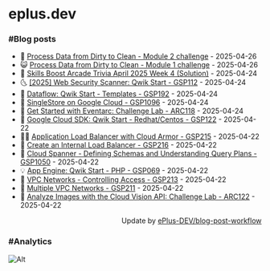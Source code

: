 # eplus.dev

### #Blog posts

<!-- BLOG-POST-LIST:START -->
 - 🧰 [Process Data from Dirty to Clean - Module 2 challenge](https://eplus.dev/process-data-from-dirty-to-clean-module-2-challenge) - 2025-04-26
 - 😺 [Process Data from Dirty to Clean - Module 1 challenge](https://eplus.dev/process-data-from-dirty-to-clean-module-1-challenge) - 2025-04-26
 - 🗽 [Skills Boost Arcade Trivia April 2025 Week 4 &lpar;Solution&rpar;](https://eplus.dev/skills-boost-arcade-trivia-april-2025-week-4-solution) - 2025-04-24
 - 🌜 [[2025] Web Security Scanner: Qwik Start - GSP112](https://eplus.dev/2025-web-security-scanner-qwik-start-gsp112) - 2025-04-24
 - 📝 [Dataflow: Qwik Start - Templates - GSP192](https://eplus.dev/dataflow-qwik-start-templates-gsp192) - 2025-04-24
 - 🚀 [SingleStore on Google Cloud - GSP1096](https://eplus.dev/singlestore-on-google-cloud-gsp1096) - 2025-04-24
 - 💼 [Get Started with Eventarc: Challenge Lab - ARC118](https://eplus.dev/get-started-with-eventarc-challenge-lab-arc118) - 2025-04-24
 - 🦣 [Google Cloud SDK: Qwik Start - Redhat/Centos - GSP122](https://eplus.dev/google-cloud-sdk-qwik-start-redhatcentos-gsp122) - 2025-04-22
 - 👨‍🏫 [Application Load Balancer with Cloud Armor - GSP215](https://eplus.dev/application-load-balancer-with-cloud-armor-gsp215) - 2025-04-22
 - 🔭 [Create an Internal Load Balancer - GSP216](https://eplus.dev/create-an-internal-load-balancer-gsp216) - 2025-04-22
 - 🤡 [Cloud Spanner - Defining Schemas and Understanding Query Plans - GSP1050](https://eplus.dev/cloud-spanner-defining-schemas-and-understanding-query-plans-gsp1050) - 2025-04-22
 - 💡 [App Engine: Qwik Start - PHP - GSP069](https://eplus.dev/app-engine-qwik-start-php-gsp069) - 2025-04-22
 - 🦣 [VPC Networks - Controlling Access - GSP213](https://eplus.dev/vpc-networks-controlling-access-gsp213) - 2025-04-22
 - 💪 [Multiple VPC Networks - GSP211](https://eplus.dev/multiple-vpc-networks-gsp211) - 2025-04-22
 - 🤡 [Analyze Images with the Cloud Vision API: Challenge Lab - ARC122](https://eplus.dev/analyze-images-with-the-cloud-vision-api-challenge-lab-arc122) - 2025-04-22<!-- BLOG-POST-LIST:END -->

<div align="right">
  Update by <a target="_blank"
    href="https://github.com/ePlus-DEV/blog-post-workflow">ePlus-DEV/blog-post-workflow</a>
</div>

### #Analytics
![Alt](https://repobeats.axiom.co/api/embed/9990f7cddfbad8d834990b10ccad05f81ac1096f.svg "Repobeats analytics image")
